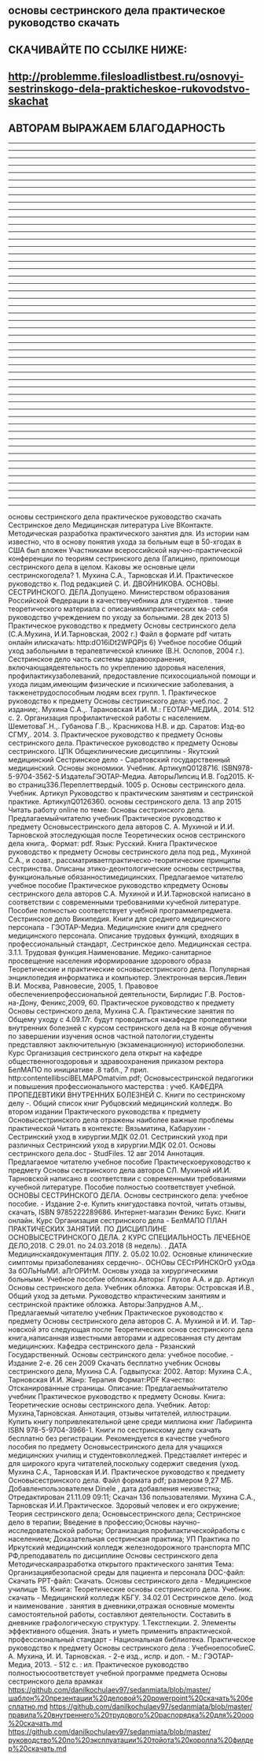основы сестринского дела практическое руководство скачать
--------------------------------------------------
СКАЧИВАЙТЕ ПО ССЫЛКЕ НИЖЕ:
--------------------------------------------------
http://problemme.filesloadlistbest.ru/osnovyi-sestrinskogo-dela-prakticheskoe-rukovodstvo-skachat
--------------------------------------------------
АВТОРАМ ВЫРАЖАЕМ БЛАГОДАРНОСТЬ
--------------------------------------------------
--------------------------------------------------
--------------------------------------------------
--------------------------------------------------
--------------------------------------------------
--------------------------------------------------
--------------------------------------------------
--------------------------------------------------
--------------------------------------------------
--------------------------------------------------
--------------------------------------------------
--------------------------------------------------
--------------------------------------------------
--------------------------------------------------
--------------------------------------------------
--------------------------------------------------
--------------------------------------------------
--------------------------------------------------
--------------------------------------------------
--------------------------------------------------
--------------------------------------------------
--------------------------------------------------
--------------------------------------------------
--------------------------------------------------
--------------------------------------------------
--------------------------------------------------
--------------------------------------------------
--------------------------------------------------
--------------------------------------------------
--------------------------------------------------
--------------------------------------------------
--------------------------------------------------
--------------------------------------------------
--------------------------------------------------
--------------------------------------------------
--------------------------------------------------
--------------------------------------------------
--------------------------------------------------
--------------------------------------------------
--------------------------------------------------
--------------------------------------------------
--------------------------------------------------
--------------------------------------------------
--------------------------------------------------
--------------------------------------------------
--------------------------------------------------
--------------------------------------------------
--------------------------------------------------
--------------------------------------------------
--------------------------------------------------
--------------------------------------------------
основы сестринского дела практическое руководство скачать Сестринское дело  Медицинская литература Live  ВКонтакте. Методическая разработка практического занятия для. Из истории нам известно, что в основу понятия ухода за больным еще в 50-хгодах в США был вложен  Участниками всероссийской научно-практической конференции по теориям сестринского дела (Галицино,  припомощи сестринского дела в целом. Каковы же основные цели сестринскогодела? 1. Мухина С.А., Тарновская И.И. Практическое руководство к. Под редакцией С. И. ДВОЙНИКОВА. ОСНОВЫ. СЕСТРИНСКОГО. ДЕЛА.Допущено. Министерством образования Российской Федерации в качествеучебника для студентов . тание теоретического материала с описаниямипрактических ма-  себя руководство учреждением по уходу за больными. 28 дек 2013  5) Практическое руководство к предмету Основы сестринского дела (С.А.Мухина, И.И.Тарновская, 2002 г.) Файл в формате pdf читать онлайн илискачать: http:dO16iDt2WPQPjs 6) Учебное пособие Общий уход забольными в терапевтической клинике (В.Н. Ослопов, 2004 г.). Сестринское дело  часть системы здравоохранения, включающаядеятельность по укреплению здоровья населения, профилактикузаболеваний, предоставление психосоциальной помощи и ухода лицам,имеющим физические и психические заболевания, а такженетрудоспособным людям всех групп. 1. Практическое руководство к предмету Основы сестринского дела: учеб.пос.  2 издание;. Мухина С.А.,. Тарановская И.И. М.: ГЕОТАР-МЕДИА,. 2014. 512 с. 2. Организация профилактической работы с населением. ШеметоваГ.Н.,. Губанова Г.В.,. Красникова Н.В. и др. Саратов: Изд-во СГМУ,. 2014. 3. Практическое руководство к предмету Основы сестринского дела. Практическое руководство к предмету Основы сестринского. ЦПК Общеклинические дисциплины - Якутский медицинский
Сестринское дело - Саратовский государственный медицинский. Основы экономики. Учебник. АртикулQ0128716. ISBN978-5-9704-3562-5.ИздательГЭОТАР-Медиа. АвторыЛипсиц И.В. Год2015. К-во страниц336.Переплеттвердый. 1005 p.  Основы сестринского дела. Учебник. Артикул Руководство к практическим занятиям и сестринской практике. АртикулQ0126360. основы сестринского дела. 13 апр 2015  Читать работу online по теме: Основы сестринского дела.  Предлагаемыйчитателю учебник Практическое руководство к предмету Основысестринского дела авторов С. А. Мухиной и И.И. Тарновской  этоследующая после Теоретических основ сестринского дела книга,. Формат: pdf. Язык: Русский. Книга Практическое руководство к предмету Основы сестринского дела под ред., Мухиной С.А., и соавт., рассматриваетпрактическо-теоритические принципы сестринства. Описаны этико-деонтологические основы сестринства, функциональные обязанностимедицинских. Предлагаемое читателю учебное пособие Практическое руководство кпредмету Основы сестринского дела авторов С.А. Мухиной и И.И.Тарновской написано в соответствии с современными требованиями кучебной литературе. Пособие полностью соответствует учебной программепредмета. Сестринское дело  Википедия. Книги для среднего медицинского персонала - ГЭОТАР-Медиа. Медицинские книги для среднего медицинского персонала. Описание трудовых функций, входящих в профессиональный стандарт, .Сестринское дело. Медицинская сестра. 3.1.1. Трудовая функция.Наименование. Медико-санитарное просвещение населения иформирование здорового образа  Теоретические и практические основысестринского дела. Популярная энциклопедия информатика и компьютер. Электронная версия.Левин В.И. Москва, Равновесие, 2005, 1. Правовое обеспечениепрофессиональной деятельности, Бирлидис Г.В. Ростов-на-Дону, Феникс,2009, 60. Практическое руководство к предмету Основы сестринского дела, Мухина С.А.
Практические занятия по Общему уходу с 4.09.17г. будут проводиться накафедре пропедевтики внутренних болезней с курсом сестринского дела на В конце обучения по завершении изучения основ частной патологии,студенты представляют заключительную (экзаменационную) историюболезни. Курс Организация сестринского дела открыт на кафедре общественногоздоровья и здравоохранения приказом ректора БелМАПО по инициативе .8 табл., 7 прил. http:contentellibsciBELMAPOmatvim.pdf; Основысестринской педагогики и повышения профессионального мастерства : учеб. КАФЕДРА ПРОПЕДЕВТИКИ ВНУТРЕННИХ БОЛЕЗНЕЙ С. Книги по сестринскому делу -. Общий список книг  Рубцовский медицинский колледж. Во втором издании Практического руководства к предмету Основысестринского дела отражены наиболее важные проблемы практической Читать в контексте: Вязьмитина, Кабарухин - Сестринский уход в хирургии.МДК 02.01. Сестринский уход при различных Сестринский уход в хирургии.МДК 02.01. Основы сестринского дела.doc - StudFiles. 12 авг 2014  Аннотация. Предлагаемое читателю учебное пособие Практическоеруководство к предмету Основы сестринского дела авторов СЛ. Мухиной иИ.И. Тарновской написано в соответствии с современными требованиями кучебной литературе. Пособие полностью соответствует учебной. ОСНОВЫ СЕСТРИНСКОГО ДЕЛА. Основы сестринского дела: учебное пособие. - Издание 2-е. Купить книгудоставка почтой, читать отзывы, скачать, ISBN 9785222289686. Интернет-магазин Феникс Букс. Книги онлайн. Курс Организация сестринского дела - БелМАПО
ПЛАН ПРАКТИЧЕСКИХ ЗАНЯТИЙ. ПО ДИСЦИПЛИНЕ ОСНОВЫСЕСТРИНСКОГО ДЕЛА. 2 КУРС СПЕЦИАЛЬНОСТЬ ЛЕЧЕБНОЕ ДЕЛО,2018. С 29.01. по 24.03.2018 (8 недель). . ДАТА  Медицинскаядокументация ЛПУ. 2. 05.02  10.02. Основные клинические симптомы призаболеваниях сердечно-. ОСНОвы СЕСтРИНСКОгО ухОда За бОЛьНыМИ. аЛгОРИтМ. Основы ухода за хирургическими больными. Учебное пособие  обложка.Авторы: Глухов А.А. и др. Артикул  Основы сестринского дела. Учебник обложка. Авторы: Островская И.В.,  Общий уход за детьми. Руководство кпрактическим занятиям и сестринской практике  обложка. Авторы:Запруднов А.М.,. Предлагаемый читателю учебник Практическое руководство к предмету Основы сестринского дела авторов С. А. Мухиной и И. И. Тар- новской это следующая после Теоретических основ сестринского дела книга,написанная известными авторами и адресованная сту дентам медицинских. Кафедра сестринского дела - Рязанский Государственный. Основы сестринского дела: учебное пособие. - Издание 2-е. 26 сен 2009  Скачать бесплатно учебник Основы сестринского дела, Мухина С.А. Годвыпуска: 2002. Автор: Мухина С.А., Тарновская И.И. Жанр: Терапия Формат:PDF Качество: Отсканированные страницы. Описание: Предлагаемыйчитателю учебник Практическое руководство к предмету Основы. Книга: Теоретические основы сестринского дела. Учебник. Автор: Мухина,Тарновская. Аннотация, отзывы читателей, иллюстрации. Купить книгу попривлекательной цене среди миллиона книг Лабиринта  ISBN 978-5-9704-3966-1. Книги по сестринскому делу скачать бесплатно без регистрации. Рекомендуется в качестве учебного пособия по предмету Основысестринского дела для учащихся медицинских училищ и студентовколледжей. Представляет интерес и для широкого круга читателей,поскольку содержит сведения (уход. Мухина С.А., Тарновская И.И. Практическое руководство к предмету Основысестринского дела. Файл формата pdf; размером 9,27 МБ. Добавленпользователем Dinele , дата добавления неизвестна; Отредактирован 21.11.09 09:11; Скачан 136 пользователями. Мухина С.А., Тарновская И.И.Практическое. Здоровый человек и его окружение; Теория сестринского дела; Основысестринского дела; Сестринское дело в терапии; Введение в профессию;Основы научно-исследовательской работы; Организация профилактическойработы с населением; Доказательная сестринская практика; УП Практика по
Иркутский медицинский колледж железнодорожного транспорта МПС РФ,преподаватель по дисциплине Основы сестринского дела  Методическаяразработка открытого практического занятия Тема: Организациябезопасной среды для пациента и персонала DOC-файл: Скачать PPT-файл: Скачать. Основы сестринского дела - Медицинское училище 15. Книга: Теоретические основы сестринского дела. Учебник. скачать - Медицинский колледж КБГУ. 34.02.01 Сестринское дело. (код и наименование . занятия в дневники,отражая основные моменты самостоятельной работы, составляют деятельности. Составить в дневнике графологическую структуру. 1.Текстлекции. 2. Элементы эффективного общения. Знать и уметь применить впрактической. профессиональный стандарт - Национальная библиотека. Практическое руководство к предмету Основы сестринского дела : УчебноепособиеС. А. Мухина, И. И. Тарновская. - 2-е изд., испр. и доп. - М.: ГЭОТАР-Медиа, 2013. - 512 с. : ил. Практическое руководство полностьюсоответствует учебной программе предмета Основы сестринского дела врамках
https://github.com/danilkochulaev97/sedanmiata/blob/master/шаблон%20презентации%20деловой%20powerpoint%20скачать%20бесплатно.md
https://github.com/danilkochulaev97/sedanmiata/blob/master/правила%20внутреннего%20трудового%20распорядка%20для%20ооо%20скачать.md
https://github.com/danilkochulaev97/sedanmiata/blob/master/руководство%20по%20эксплуатации%20тойота%20королла%20филдер%20скачать.md